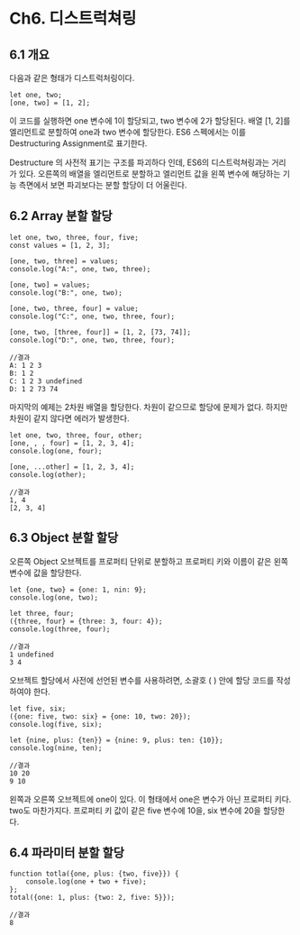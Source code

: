 # **Ch6. 디스트럭쳐링**

## 6.1 개요
다음과 같은 형태가 디스트럭처링이다.

    let one, two;
    [one, two] = [1, 2];

이 코드를 실행하면 one 변수에 1이 할당되고, two 변수에 2가 할당된다. 배열 [1, 2]를 엘리먼트로 분할하여 one과 two 변수에 할당한다. ES6 스펙에서는 이를 Destructuring Assignment로 표기한다.

Destructure 의 사전적 표기는 구조를 파괴하다 인데, ES6의 디스트럭쳐링과는 거리가 있다. 오른쪽의 배열을 엘리먼트로 분할하고 엘리먼트 값을 왼쪽 변수에 해당하는 기능 측면에서 보면 파괴보다는 분할 할당이 더 어울린다.

## 6.2 Array 분할 할당

    let one, two, three, four, five;
    const values = [1, 2, 3];

    [one, two, three] = values;
    console.log("A:", one, two, three);

    [one, two] = values;
    console.log("B:", one, two);

    [one, two, three, four] = value;
    console.log("C:", one, two, three, four);

    [one, two, [three, four]] = [1, 2, [73, 74]];
    console.log("D:", one, two, three, four);

    //결과
    A: 1 2 3
    B: 1 2
    C: 1 2 3 undefined
    D: 1 2 73 74

마지막의 예제는 2차원 배열을 할당한다. 차원이 같으므로 할당에 문제가 없다. 하지만 차원이 같지 않다면 에러가 발생한다.

    let one, two, three, four, other;
    [one, , , four] = [1, 2, 3, 4];
    console.log(one, four);

    [one, ...other] = [1, 2, 3, 4];
    console.log(other);

    //결과
    1, 4
    [2, 3, 4]

## 6.3 Object 분할 할당
오른쪽 Object 오브젝트를 프로퍼티 단위로 분할하고 프로퍼티 키와 이름이 같은 왼쪽 변수에 값을 할당한다.

    let {one, two} = {one: 1, nin: 9};
    console.log(one, two);
    
    let three, four;
    ({three, four} = {three: 3, four: 4});
    console.log(three, four);

    //결과
    1 undefined
    3 4

오브젝트 할당에서 사전에 선언된 변수를 사용하려면, 소괄호 ( ) 안에 할당 코드를 작성하여야 한다.

    let five, six;
    ({one: five, two: six} = {one: 10, two: 20});
    console.log(five, six);

    let {nine, plus: {ten}} = {nine: 9, plus: ten: {10}};
    console.log(nine, ten);

    //결과
    10 20
    9 10

왼쪽과 오른쪽 오브젝트에 one이 있다. 이 형태에서 one은 변수가 아닌 프로퍼티 키다. two도 마찬가지다. 프로퍼티 키 값이 같은 five 변수에 10을, six 변수에 20을 할당한다.

## 6.4 파라미터 분할 할당

    function totla({one, plus: {two, five}}) {
        console.log(one + two + five);
    };
    total({one: 1, plus: {two: 2, five: 5}});

    //결과
    8

